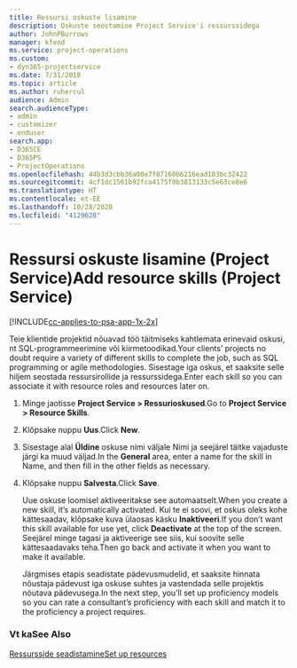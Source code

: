 ```yaml
---
title: Ressursi oskuste lisamine
description: Oskuste seostamine Project Service'i ressurssidega
author: JohnPBurrows
manager: kfend
ms.service: project-operations
ms.custom:
- dyn365-projectservice
ms.date: 7/31/2018
ms.topic: article
ms.author: ruhercul
audience: Admin
search.audienceType:
- admin
- customizer
- enduser
search.app:
- D365CE
- D365PS
- ProjectOperations
ms.openlocfilehash: 44b3d3cbb36a00e7f07160b6216ead183bc32422
ms.sourcegitcommit: 4cf1dc1561b92fca4175f0b3813133c5e63ce8e6
ms.translationtype: HT
ms.contentlocale: et-EE
ms.lasthandoff: 10/28/2020
ms.locfileid: "4129628"
---
```

# <a name="add-resource-skills-project-service"></a><span data-ttu-id="2b9b0-103">Ressursi oskuste lisamine (Project Service)</span><span class="sxs-lookup"><span data-stu-id="2b9b0-103">Add resource skills (Project Service)</span></span>

[!INCLUDE[cc-applies-to-psa-app-1x-2x](../includes/cc-applies-to-psa-app-1x-2x.md)]

<span data-ttu-id="2b9b0-104">Teie klientide projektid nõuavad töö täitmiseks kahtlemata erinevaid oskusi, nt SQL-programmeerimine või kiirmetoodikad.</span><span class="sxs-lookup"><span data-stu-id="2b9b0-104">Your clients’ projects no doubt require a variety of different skills to complete the job, such as SQL programming or agile methodologies.</span></span> <span data-ttu-id="2b9b0-105">Sisestage iga oskus, et saaksite selle hiljem seostada ressursirollide ja ressurssidega.</span><span class="sxs-lookup"><span data-stu-id="2b9b0-105">Enter each skill so you can associate it with resource roles and resources later on.</span></span>  
  
1. <span data-ttu-id="2b9b0-106">Minge jaotisse **Project Service > Ressurioskused**.</span><span class="sxs-lookup"><span data-stu-id="2b9b0-106">Go to **Project Service > Resource Skills**.</span></span>  
  
2. <span data-ttu-id="2b9b0-107">Klõpsake nuppu **Uus**.</span><span class="sxs-lookup"><span data-stu-id="2b9b0-107">Click **New**.</span></span>  
  
3. <span data-ttu-id="2b9b0-108">Sisestage alal **Üldine** oskuse nimi väljale Nimi ja seejärel täitke vajaduste järgi ka muud väljad.</span><span class="sxs-lookup"><span data-stu-id="2b9b0-108">In the **General** area, enter a name for the skill in Name, and then fill in the other fields as necessary.</span></span>  
  
4. <span data-ttu-id="2b9b0-109">Klõpsake nuppu **Salvesta**.</span><span class="sxs-lookup"><span data-stu-id="2b9b0-109">Click **Save**.</span></span>  
  
   <span data-ttu-id="2b9b0-110">Uue oskuse loomisel aktiveeritakse see automaatselt.</span><span class="sxs-lookup"><span data-stu-id="2b9b0-110">When you create a new skill, it’s automatically activated.</span></span> <span data-ttu-id="2b9b0-111">Kui te ei soovi, et oskus oleks kohe kättesaadav, klõpsake kuva ülaosas käsku **Inaktiveeri**.</span><span class="sxs-lookup"><span data-stu-id="2b9b0-111">If you don’t want this skill available for use yet, click **Deactivate** at the top of the screen.</span></span> <span data-ttu-id="2b9b0-112">Seejärel minge tagasi ja aktiveerige see siis, kui soovite selle kättesaadavaks teha.</span><span class="sxs-lookup"><span data-stu-id="2b9b0-112">Then go back and activate it when you want to make it available.</span></span>  
  
   <span data-ttu-id="2b9b0-113">Järgmises etapis seadistate pädevusmudelid, et saaksite hinnata nõustaja pädevust iga oskuse suhtes ja vastendada selle projektis nõutava pädevusega.</span><span class="sxs-lookup"><span data-stu-id="2b9b0-113">In the next step, you’ll set up proficiency models so you can rate a consultant’s proficiency with each skill and match it to the proficiency a project requires.</span></span>  
  
### <a name="see-also"></a><span data-ttu-id="2b9b0-114">Vt ka</span><span class="sxs-lookup"><span data-stu-id="2b9b0-114">See Also</span></span>  
 [<span data-ttu-id="2b9b0-115">Ressursside seadistamine</span><span class="sxs-lookup"><span data-stu-id="2b9b0-115">Set up resources</span></span>](../psa/set-up-resources.md)
